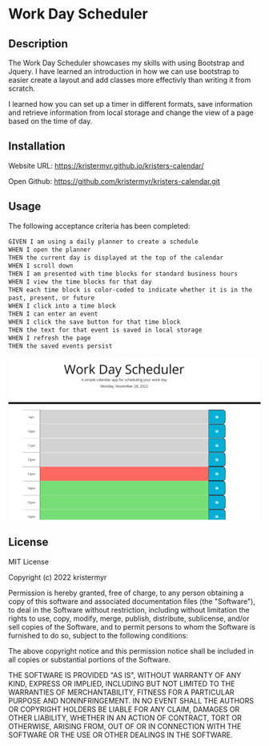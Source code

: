 # Work Day Scheduler

## Description
The Work Day Scheduler showcases my skills with using Bootstrap and Jquery. I have learned an introduction in how we can use bootstrap to easier create a layout and add classes more effectivly than writing it from scratch.

I learned how you can set up a timer in different formats, save information and retrieve information from local storage and change the view of a page based on the time of day.

## Installation
Website URL: https://kristermyr.github.io/kristers-calendar/ 

Open Github: https://github.com/kristermyr/kristers-calendar.git


## Usage

The following acceptance criteria has been completed: 
```
GIVEN I am using a daily planner to create a schedule
WHEN I open the planner
THEN the current day is displayed at the top of the calendar
WHEN I scroll down
THEN I am presented with time blocks for standard business hours
WHEN I view the time blocks for that day
THEN each time block is color-coded to indicate whether it is in the past, present, or future
WHEN I click into a time block
THEN I can enter an event
WHEN I click the save button for that time block
THEN the text for that event is saved in local storage
WHEN I refresh the page
THEN the saved events persist
```
![The Work Day Scheduler webpage includes a headline explaining the use of the application and a display of todays date](./Assets/Screenshot%202022-11-28%20132002.png)


## License

MIT License

Copyright (c) 2022 kristermyr

Permission is hereby granted, free of charge, to any person obtaining a copy
of this software and associated documentation files (the "Software"), to deal
in the Software without restriction, including without limitation the rights
to use, copy, modify, merge, publish, distribute, sublicense, and/or sell
copies of the Software, and to permit persons to whom the Software is
furnished to do so, subject to the following conditions:

The above copyright notice and this permission notice shall be included in all
copies or substantial portions of the Software.

THE SOFTWARE IS PROVIDED "AS IS", WITHOUT WARRANTY OF ANY KIND, EXPRESS OR
IMPLIED, INCLUDING BUT NOT LIMITED TO THE WARRANTIES OF MERCHANTABILITY,
FITNESS FOR A PARTICULAR PURPOSE AND NONINFRINGEMENT. IN NO EVENT SHALL THE
AUTHORS OR COPYRIGHT HOLDERS BE LIABLE FOR ANY CLAIM, DAMAGES OR OTHER
LIABILITY, WHETHER IN AN ACTION OF CONTRACT, TORT OR OTHERWISE, ARISING FROM,
OUT OF OR IN CONNECTION WITH THE SOFTWARE OR THE USE OR OTHER DEALINGS IN THE
SOFTWARE.
